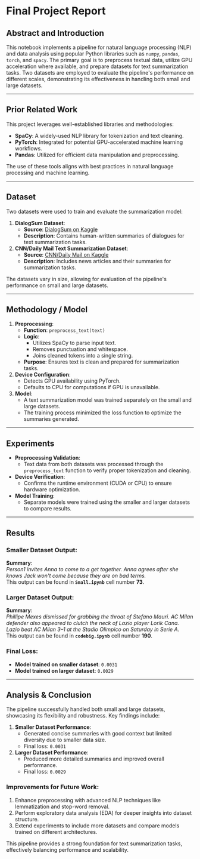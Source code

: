 # Final Project Report

## Abstract and Introduction
This notebook implements a pipeline for natural language processing (NLP) and data analysis using popular Python libraries such as `numpy`, `pandas`, `torch`, and `spacy`. The primary goal is to preprocess textual data, utilize GPU acceleration where available, and prepare datasets for text summarization tasks. Two datasets are employed to evaluate the pipeline's performance on different scales, demonstrating its effectiveness in handling both small and large datasets.

---

## Prior Related Work
This project leverages well-established libraries and methodologies:
- **SpaCy**: A widely-used NLP library for tokenization and text cleaning.
- **PyTorch**: Integrated for potential GPU-accelerated machine learning workflows.
- **Pandas**: Utilized for efficient data manipulation and preprocessing.

The use of these tools aligns with best practices in natural language processing and machine learning.

---

## Dataset
Two datasets were used to train and evaluate the summarization model:
1. **DialogSum Dataset**:
   - **Source**: [DialogSum on Kaggle](https://www.kaggle.com/datasets/marawanxmamdouh/dialogsum)
   - **Description**: Contains human-written summaries of dialogues for text summarization tasks.
2. **CNN/Daily Mail Text Summarization Dataset**:
   - **Source**: [CNN/Daily Mail on Kaggle](https://www.kaggle.com/datasets/gowrishankarp/newspaper-text-summarization-cnn-dailymail)
   - **Description**: Includes news articles and their summaries for summarization tasks.

The datasets vary in size, allowing for evaluation of the pipeline's performance on small and large datasets.

---

## Methodology / Model
1. **Preprocessing**:
   - **Function**: `preprocess_text(text)`
   - **Logic**:
     - Utilizes SpaCy to parse input text.
     - Removes punctuation and whitespace.
     - Joins cleaned tokens into a single string.
   - **Purpose**: Ensures text is clean and prepared for summarization tasks.
2. **Device Configuration**:
   - Detects GPU availability using PyTorch.
   - Defaults to CPU for computations if GPU is unavailable.
3. **Model**:
   - A text summarization model was trained separately on the small and large datasets.
   - The training process minimized the loss function to optimize the summaries generated.

---

## Experiments
- **Preprocessing Validation**:
  - Text data from both datasets was processed through the `preprocess_text` function to verify proper tokenization and cleaning.
- **Device Verification**:
  - Confirms the runtime environment (CUDA or CPU) to ensure hardware optimization.
- **Model Training**:
  - Separate models were trained using the smaller and larger datasets to compare results.

---

## Results
### Smaller Dataset Output:
**Summary**:  
*Person1 invites Anna to come to a get together. Anna agrees after she knows Jack won't come because they are on bad terms.*  
This output can be found in **`Small.ipynb`** cell number **73**.

### Larger Dataset Output:
**Summary**:  
*Phillipe Mexes dismissed for grabbing the throat of Stefano Mauri. AC Milan defender also appeared to clutch the neck of Lazio player Lorik Cana. Lazio beat AC Milan 3–1 at the Stadio Olimpico on Saturday in Serie A.*  
This output can be found in **`codebig.ipynb`** cell number **190**.

### Final Loss:
- **Model trained on smaller dataset**: `0.0031`
- **Model trained on larger dataset**: `0.0029`

---

## Analysis & Conclusion
The pipeline successfully handled both small and large datasets, showcasing its flexibility and robustness. Key findings include:
1. **Smaller Dataset Performance**:
   - Generated concise summaries with good context but limited diversity due to smaller data size.
   - Final loss: `0.0031`
2. **Larger Dataset Performance**:
   - Produced more detailed summaries and improved overall performance.
   - Final loss: `0.0029`

### Improvements for Future Work:
1. Enhance preprocessing with advanced NLP techniques like lemmatization and stop-word removal.
2. Perform exploratory data analysis (EDA) for deeper insights into dataset structure.
3. Extend experiments to include more datasets and compare models trained on different architectures.

This pipeline provides a strong foundation for text summarization tasks, effectively balancing performance and scalability.

